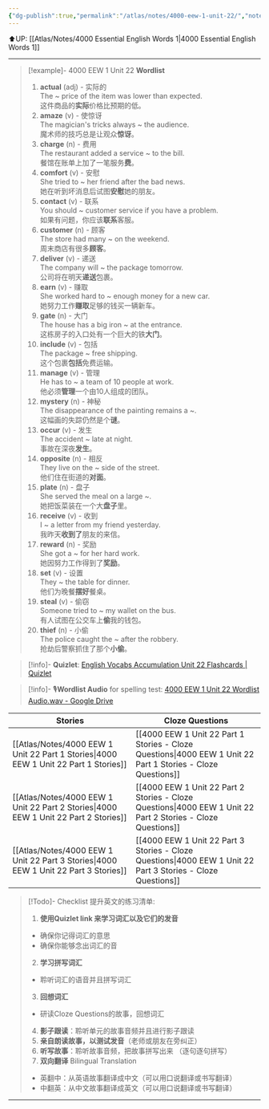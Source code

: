 ```yaml
---
{"dg-publish":true,"permalink":"/atlas/notes/4000-eew-1-unit-22/","noteIcon":""}
---
```


⬆️UP: [[Atlas/Notes/4000 Essential English Words 1\|4000 Essential English Words 1]]

---

> [!example]- 4000 EEW 1 Unit 22 **Wordlist**
> 1. **actual** (adj) - 实际的  
>     The ~ price of the item was lower than expected.  
>     这件商品的**实际**价格比预期的低。
> 2. **amaze** (v) - 使惊讶  
>     The magician's tricks always ~ the audience.  
>     魔术师的技巧总是让观众**惊讶**。
> 3. **charge** (n) - 费用  
>     The restaurant added a service ~ to the bill.  
>     餐馆在账单上加了一笔服务**费**。
> 4. **comfort** (v) - 安慰  
>     She tried to ~ her friend after the bad news.  
>     她在听到坏消息后试图**安慰**她的朋友。
> 5. **contact** (v) - 联系  
>     You should ~ customer service if you have a problem.  
>     如果有问题，你应该**联系**客服。
> 6. **customer** (n) - 顾客  
>     The store had many ~ on the weekend.  
>     周末商店有很多**顾客**。
> 7. **deliver** (v) - 递送  
>     The company will ~ the package tomorrow.  
>     公司将在明天**递送**包裹。
> 8. **earn** (v) - 赚取  
>     She worked hard to ~ enough money for a new car.  
>     她努力工作**赚取**足够的钱买一辆新车。
> 9. **gate** (n) - 大门  
>     The house has a big iron ~ at the entrance.  
>     这栋房子的入口处有一个巨大的铁**大门**。
> 10. **include** (v) - 包括  
>     The package ~ free shipping.  
>     这个包裹**包括**免费运输。
> 11. **manage** (v) - 管理  
>     He has to ~ a team of 10 people at work.  
>     他必须**管理**一个由10人组成的团队。
> 12. **mystery** (n) - 神秘  
>     The disappearance of the painting remains a ~.  
>     这幅画的失踪仍然是个**谜**。
> 13. **occur** (v) - 发生  
>     The accident ~ late at night.  
>     事故在深夜**发生**。
> 14. **opposite** (n) - 相反  
>     They live on the ~ side of the street.  
>     他们住在街道的**对面**。
> 15. **plate** (n) - 盘子  
>     She served the meal on a large ~.  
>     她把饭菜装在一个大**盘子**里。
> 16. **receive** (v) - 收到  
>     I ~ a letter from my friend yesterday.  
>     我昨天**收到了**朋友的来信。
> 17. **reward** (n) - 奖励  
>     She got a ~ for her hard work.  
>     她因努力工作得到了**奖励**。
> 18. **set** (v) - 设置  
>     They ~ the table for dinner.  
>     他们为晚餐**摆好**餐桌。
> 19. **steal** (v) - 偷窃  
>     Someone tried to ~ my wallet on the bus.  
>     有人试图在公交车上**偷**我的钱包。
> 20. **thief** (n) - 小偷  
>     The police caught the ~ after the robbery.  
>     抢劫后警察抓住了那个**小偷**。

> [!info]- **Quizlet**: [English Vocabs Accumulation Unit 22 Flashcards | Quizlet](https://quizlet.com/my/955253859/english-vocabs-accumulation-unit-22-flash-cards/?i=1vbzw5&x=1qqt)

> [!info]-  🎙️**Wordlist Audio** for spelling test: [4000 EEW 1 Unit 22 Wordlist Audio.wav - Google Drive](https://drive.google.com/file/d/1IquXVu6hI_Z_xoAa05TxP8KpGi5VgFln/view?usp=drive_link)

| Stories                               | Cloze Questions                                         |
| ------------------------------------- | ------------------------------------------------------- |
| [[Atlas/Notes/4000 EEW 1 Unit 22 Part 1 Stories\|4000 EEW 1 Unit 22 Part 1 Stories]] | [[4000 EEW 1 Unit 22 Part 1 Stories - Cloze Questions\|4000 EEW 1 Unit 22 Part 1 Stories - Cloze Questions]] |
| [[Atlas/Notes/4000 EEW 1 Unit 22 Part 2 Stories\|4000 EEW 1 Unit 22 Part 2 Stories]] | [[4000 EEW 1 Unit 22 Part 2 Stories - Cloze Questions\|4000 EEW 1 Unit 22 Part 2 Stories - Cloze Questions]] |
| [[Atlas/Notes/4000 EEW 1 Unit 22 Part 3 Stories\|4000 EEW 1 Unit 22 Part 3 Stories]] | [[4000 EEW 1 Unit 22 Part 3 Stories - Cloze Questions\|4000 EEW 1 Unit 22 Part 3 Stories - Cloze Questions]] |

> [!Todo]- Checklist 提升英文的练习清单:
> 1. **使用Quizlet link 来学习词汇以及它们的发音** 
>	- 确保你记得词汇的意思 
>	- 确保你能够念出词汇的音 
> 2. **学习拼写词汇** 
>	- 聆听词汇的语音并且拼写词汇 
> 3. **回想词汇**
>	- 研读Cloze Questions的故事，回想词汇 
> 4. **影子跟读**：聆听单元的故事音频并且进行影子跟读 
> 5. **亲自朗读故事，以测试发音**（老师或朋友在旁纠正）
> 6. **听写故事**：聆听故事音频，把故事拼写出来 （逐句逐句拼写）
> 7. **双向翻译** Bilingual Translation 
>	- 英翻中：从英语故事翻译成中文（可以用口说翻译或书写翻译）
>	- 中翻英：从中文故事翻译成英文（可以用口说翻译或书写翻译）

---
